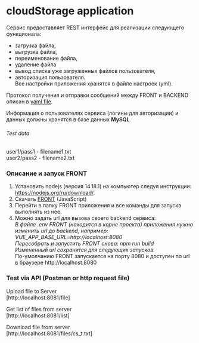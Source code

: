 # cloudStorage application

Сервис предоставляет REST интерфейс для реализации следующего функционала:
 - загрузка файла,  
 - выгрузка файла,
 - переименование файла,
 - удаление файла
 - вывод списка уже загруженных файлов пользователя,
 - авторизация пользователя.   
 Все настройки приложения хранятся в файле настроек (yml).
 
Протокол получения и отправки сообщений между FRONT и BACKEND описан в [yaml file](https://github.com/netology-code/jd-homeworks/blob/master/diploma/CloudServiceSpecification.yaml).
 
Информация о пользователях сервиса (логины для авторизации) и данных должны хранятся в базе данных **MySQL**.  
###### Test data
user1/pass1 - filename1.txt  
user2/pass2 - filename2.txt

### Описание и запуск FRONT
1. Установить nodejs (версия 14.18.1) на компьютер следуя инструкции: https://nodejs.org/ru/download/.  
2. Скачать [FRONT](https://github.com/netology-code/jd-homeworks/tree/master/diploma/netology-diplom-frontend) (JavaScript)  
3. Перейти в папку FRONT приложения и все команды для запуска выполнять из нее.  
4. Можно задать url для вызова своего backend сервиса:  
*В файле .env FRONT (находится в корне проекта) приложения нужно изменить url до backend, например: VUE_APP_BASE_URL=http://localhost:8080  
Пересобрать и запустить FRONT снова: npm run build  
Измененный url сохранится для следующих запусков.*  
По-умолчанию FRONT запускается на порту 8080 и доступен по url в браузере http://localhost:8080  

### Test via API (Postman or http request file)

Upload file to Server  
[http://localhost:8081/file]

Get list of files from server  
[http://localhost:8081/list]

Download file from server  
[http://localhost:8081/files/cs_t.txt]